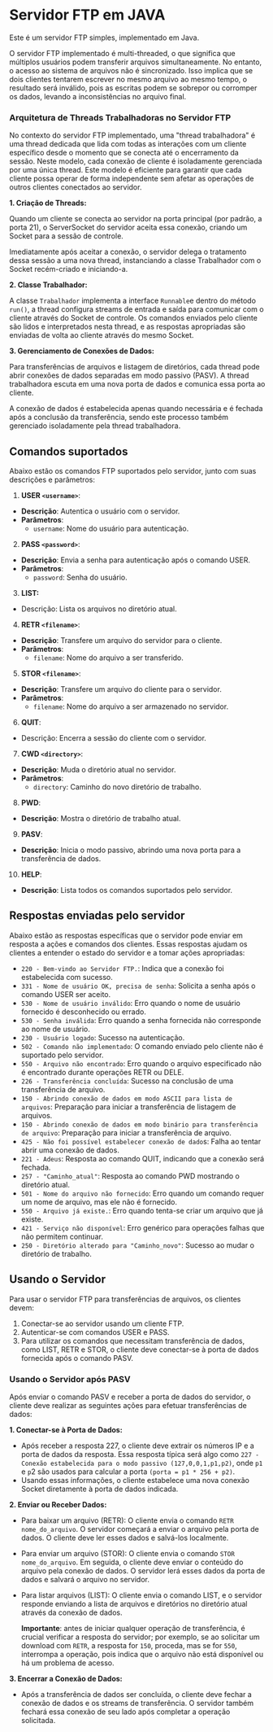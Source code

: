 # Servidor FTP em JAVA

Este é um servidor FTP simples, implementado em Java.

O servidor FTP implementado é multi-threaded, o que significa que múltiplos usuários podem transferir arquivos simultaneamente. No entanto, o acesso ao sistema de arquivos não é sincronizado. Isso implica que se dois clientes tentarem escrever no mesmo arquivo ao mesmo tempo, o resultado será inválido, pois as escritas podem se sobrepor ou corromper os dados, levando a inconsistências no arquivo final.

### Arquitetura de Threads Trabalhadoras no Servidor FTP

No contexto do servidor FTP implementado, uma "thread trabalhadora" é uma thread dedicada que lida com todas as interações com um cliente específico desde o momento que se conecta até o encerramento da sessão. Neste modelo, cada conexão de cliente é isoladamente gerenciada por uma única thread. Este modelo é eficiente para garantir que cada cliente possa operar de forma independente sem afetar as operações de outros clientes conectados ao servidor.

**1. Criação de Threads:**
  
  Quando um cliente se conecta ao servidor na porta principal (por padrão, a porta 21), o ServerSocket do servidor aceita essa conexão, criando um Socket para a sessão de controle.

  Imediatamente após aceitar a conexão, o servidor delega o tratamento dessa sessão a uma nova thread, instanciando a classe Trabalhador com o Socket recém-criado e iniciando-a.

**2. Classe Trabalhador:**
  
  A classe `Trabalhador` implementa a interface `Runnable`e dentro do método `run()`, a thread configura streams de entrada e saída para comunicar com o cliente através do Socket de controle. Os comandos enviados pelo cliente são lidos e interpretados nesta thread, e as respostas apropriadas são enviadas de volta ao cliente através do mesmo Socket.

**3. Gerenciamento de Conexões de Dados:**
  
  Para transferências de arquivos e listagem de diretórios, cada thread pode abrir conexões de dados separadas em modo passivo (PASV). A thread trabalhadora escuta em uma nova porta de dados e comunica essa porta ao cliente.

  A conexão de dados é estabelecida apenas quando necessária e é fechada após a conclusão da transferência, sendo este processo também gerenciado isoladamente pela thread trabalhadora.


## Comandos suportados

Abaixo estão os comandos FTP suportados pelo servidor, junto com suas descrições e parâmetros:

1. **USER `<username>`**:
- **Descrição**: Autentica o usuário com o servidor.
- **Parâmetros**:
  - `username`: Nome do usuário para autenticação.

2. **PASS `<password>`**:
- **Descrição**: Envia a senha para autenticação após o comando USER.
- **Parâmetros**:
  - `password`: Senha do usuário.

3. **LIST:**
- Descrição:  Lista os arquivos no diretório atual.

4. **RETR `<filename>`**: 
- **Descrição**: Transfere um arquivo do servidor para o cliente.
- **Parâmetros**:
  - `filename`: Nome do arquivo a ser transferido.

5. **STOR `<filename>`**:
- **Descrição**: Transfere um arquivo do cliente para o servidor.
- **Parâmetros**:
  - `filename`: Nome do arquivo a ser armazenado no servidor.

6. **QUIT**:
- Descrição: Encerra a sessão do cliente com o servidor.

7. **CWD `<directory>`**:
- **Descrição**: Muda o diretório atual no servidor.
- **Parâmetros**:
  - `directory`: Caminho do novo diretório de trabalho.

8. **PWD**:
- **Descrição**: Mostra o diretório de trabalho atual.

9. **PASV**:
- **Descrição**: Inicia o modo passivo, abrindo uma nova porta para a transferência de dados.

10. **HELP**:
- **Descrição**: Lista todos os comandos suportados pelo servidor.

## Respostas enviadas pelo servidor

Abaixo estão as respostas específicas que o servidor pode enviar em resposta a ações e comandos dos clientes. Essas respostas ajudam os clientes a entender o estado do servidor e a tomar ações apropriadas:

- `220 - Bem-vindo ao Servidor FTP.`: Indica que a conexão foi estabelecida com sucesso.
- `331 - Nome de usuário OK, precisa de senha`: Solicita a senha após o comando USER ser aceito.
- `530 - Nome de usuário inválido`: Erro quando o nome de usuário fornecido é desconhecido ou errado.
- `530 - Senha inválida`: Erro quando a senha fornecida não corresponde ao nome de usuário.
- `230 - Usuário logado`: Sucesso na autenticação.
- `502 - Comando não implementado`: O comando enviado pelo cliente não é suportado pelo servidor.
- `550 - Arquivo não encontrado`: Erro quando o arquivo especificado não é encontrado durante operações RETR ou DELE.
- `226 - Transferência concluída`: Sucesso na conclusão de uma transferência de arquivo.
- `150 - Abrindo conexão de dados em modo ASCII para lista de arquivos`: Preparação para iniciar a transferência de listagem de arquivos.
- `150 - Abrindo conexão de dados em modo binário para transferência de arquivo`: Preparação para iniciar a transferência de arquivo.
- `425 - Não foi possível estabelecer conexão de dado`s: Falha ao tentar abrir uma conexão de dados.
- `221 - Adeus`: Resposta ao comando QUIT, indicando que a conexão será fechada.
- `257 - "Caminho_atual"`: Resposta ao comando PWD mostrando o diretório atual.
- `501 - Nome do arquivo não fornecido`: Erro quando um comando requer um nome de arquivo, mas ele não é fornecido.
- `550 - Arquivo já existe.`: Erro quando tenta-se criar um arquivo que já existe.
- `421 - Serviço não disponível`: Erro genérico para operações falhas que não permitem continuar.
- `250 - Diretório alterado para "Caminho_novo"`: Sucesso ao mudar o diretório de trabalho.

## Usando o Servidor

Para usar o servidor FTP para transferências de arquivos, os clientes devem:

1. Conectar-se ao servidor usando um cliente FTP.
2. Autenticar-se com comandos USER e PASS.
3. Para utilizar os comandos que necessitam transferência de dados, como LIST, RETR e STOR, o cliente deve conectar-se à porta de dados fornecida após o comando PASV.

### Usando o Servidor após PASV

Após enviar o comando PASV e receber a porta de dados do servidor, o cliente deve realizar as seguintes ações para efetuar transferências de dados:

**1. Conectar-se à Porta de Dados:**
- Após receber a resposta 227, o cliente deve extrair os números IP e a porta de dados da resposta. Essa resposta típica será algo como `227 - Conexão estabelecida para o modo passivo (127,0,0,1,p1,p2)`, onde `p1` e `p`2 são usados para calcular a porta `(porta = p1 * 256 + p2)`.
- Usando essas informações, o cliente estabelece uma nova conexão Socket diretamente à porta de dados indicada.

**2. Enviar ou Receber Dados:**
- Para baixar um arquivo (RETR): O cliente envia o comando `RETR nome_do_arquivo`. O servidor começará a enviar o arquivo pela porta de dados. O cliente deve ler esses dados e salvá-los localmente. 
- Para enviar um arquivo (STOR): O cliente envia o comando `STOR nome_do_arquivo`. Em seguida, o cliente deve enviar o conteúdo do arquivo pela conexão de dados. O servidor lerá esses dados da porta de dados e salvará o arquivo no servidor.
- Para listar arquivos (LIST): O cliente envia o comando LIST, e o servidor responde enviando a lista de arquivos e diretórios no diretório atual através da conexão de dados.

  **Importante**: antes de iniciar qualquer operação de transferência, é crucial verificar a resposta do servidor; por exemplo, se ao solicitar um download com `RETR`, a resposta for `150`, proceda, mas se for `550`, interrompa a operação, pois indica que o arquivo não está disponível ou há um problema de acesso.

**3. Encerrar a Conexão de Dados:**
- Após a transferência de dados ser concluída, o cliente deve fechar a conexão de dados e os streams de transferência. O servidor também fechará essa conexão de seu lado após completar a operação solicitada.
